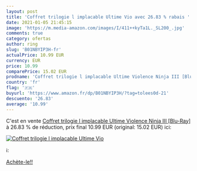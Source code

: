 ```yaml
---
layout: post
title: 'Coffret trilogie l implacable Ultime Vio avec 26.83 % rabais '
date: 2021-01-05 21:45:15
image: 'https://m.media-amazon.com/images/I/411++kyTa1L._SL200_.jpg'
comments: true
category: ofertas
author: ring
slug: 'B01NBYIP3H-fr'
actualPrice: 10.99 EUR
currency: EUR
price: 10.99
comparePrice: 15.02 EUR
prodname: 'Coffret trilogie l implacable Ultime Violence Ninja III [Blu-Ray]'
country: 'fr'
flag: '🇫🇷'
buyurl: 'https://www.amazon.fr/dp/B01NBYIP3H/?tag=tolees0d-21'
descuento: '26.83'
average: '10.99'
---
```


C'est en vente [Coffret trilogie l implacable Ultime Violence Ninja III [Blu-Ray]](https://www.amazon.fr/dp/B01NBYIP3H/?tag=tolees0d-21)  à  26.83 % de réduction, prix final  10.99 EUR (original: 15.02 EUR) ici:

[![Coffret trilogie l implacable Ultime Vio](https://m.media-amazon.com/images/I/411++kyTa1L._SL200_.jpg)](https://www.amazon.fr/dp/B01NBYIP3H/?tag=tolees0d-21)

ℹ️:


[Achète-le!!](https://www.amazon.fr/dp/B01NBYIP3H/?tag=tolees0d-21)
